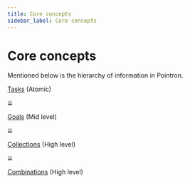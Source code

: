 ```yaml
---
title: Core concepts
sidebar_label: Core concepts
---
```


# Core concepts


Mentioned below is the hierarchy of information in Pointron.

[Tasks](/docs/features/tasks) (Atomic)

⇊

[Goals](/docs/features/goals) (Mid level)

⇊

[Collections](/docs/features/collections) (High level)

⇊

[Combinations](/docs/features/combinations) (High level)

